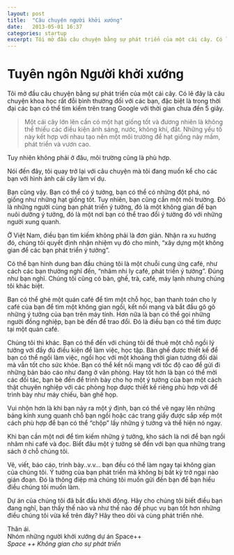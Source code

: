 ```yaml
---
layout: post
title:  "Câu chuyện người khởi xướng"
date:   2013-05-01 16:37
categories: startup
excerpt: Tôi mở đầu câu chuyện bằng sự phát triển của một cái cây. Có lẽ đây là câu chuyện khoa học rất đỗi bình thường đối với các bạn, đặc biệt là trong thời đại các bạn có thể tìm kiếm trên trang Google với thời gian chưa đến 5 giây.
---
```


Tuyên ngôn Người khởi xướng
===
Tôi mở đầu câu chuyện bằng sự phát triển của một cái cây. Có lẽ đây là câu chuyện khoa học rất đỗi bình thường đối với các bạn, đặc biệt là trong thời đại các bạn có thể tìm kiếm trên trang Google với thời gian chưa đến 5 giây.

> Một cái cây lớn lên cần có một hạt giống tốt và đương nhiên là không thể thiếu các điều kiện ánh sáng, nước, không khí, đất. Những yếu tố này kết hợp với nhau tạo nên một môi trường để hạt giống nảy mầm, phát triển và vươn cao.

Tuy nhiên không phải ở đâu, môi trường cũng là phù hợp.

Nói đến đây, tôi quay trở lại với câu chuyện mà tôi đang muốn kể cho các bạn với hình ảnh cái cây làm ví dụ.

Bạn cũng vậy. Bạn có thể có ý tưởng, bạn có thể có những đột phá, nó giống như những hạt giống tốt. Tuy nhiên, bạn cũng cần một môi trường. Đó là những người cùng bạn phát triển ý tưởng, đó là một không gian để bạn nuôi dưỡng ý tưởng, đó là một nơi bạn có thể trao đổi ý tưởng đó với những người xung quanh.

Ở Việt Nam, điều bạn tìm kiếm không phải là đơn giản. Nhận ra xu hướng đó, chúng tôi quyết định nhận nhiệm vụ đó cho mình, “xây dựng một không gian để các bạn phát triển ý tưởng”.

Có thể bạn hình dung ban đầu chúng tôi là một chuỗi cung ứng café, như cách các bạn thường nghĩ đến, “nhâm nhi ly café, phát triển ý tưởng”. Đúng như bạn nghĩ. Chúng tôi cũng có bàn, ghế, trà, café, máy lạnh nhưng chúng tôi khác biệt.

Bạn có thể ghé một quán café để tìm một chỗ học, bạn thanh toán cho ly café của bạn để tìm một không gian ngồi, kết nối mạng và bắt đầu gõ gõ những ý tưởng của bạn trên máy tính. Hơn nữa là bạn có thể gọi những người đồng nghiệp, bạn bè đến để trao đổi. Đó là điều bạn có thể tìm được tại một quán café.

Chúng tôi thì khác. Bạn có thể đến với chúng tôi để thuê một chỗ ngồi lý tưởng với đầy đủ điều kiện để làm việc, học tập. Bàn ghế được thiết kế để bạn có thể ngồi làm việc, ngồi học với một khoảng thời gian tương đối dài mà vẫn tốt cho sức khỏe. Bạn có thể kết nối mạng với tốc độ cao để gửi đi những bản báo cáo như đang ở văn phòng. Hay tốt hơn là bạn có thể mời các đối tác, bạn bè đến để trình bày cho họ một ý tưởng của bạn một cách thật chuyên nghiệp với các phòng họp được thiết kế riêng phù hợp với để trình bày như máy chiếu, bàn ghế họp.

Vui nhộn hơn là khi bạn nảy ra một ý định, bạn có thể vẽ ngay lên những bảng kính xung quanh chỗ bạn ngồi hoặc các trang giấy được sắp xếp một cách phù hợp để bạn có thể “chộp” lấy những ý tưởng và thể hiện nó ngay.

Khi bạn cần một nơi để tìm kiếm những ý tưởng, kho sách là nơi để bạn ngồi nhâm nhi café và đọc. Biết đâu một ý tưởng sẽ đến với bạn qua những trang sách ở chỗ chúng tôi.

Vẽ, viết, báo cáo, trình bày..v.v… bạn đều có thể làm ngay tại không gian của chúng tôi. Ý tưởng của bạn phát triển mà không bị bất kỳ trở ngại nào gián đoạn. Đó là thông điệp mà chúng tôi muốn gửi đến bạn để bạn hiểu điều chúng tôi muốn làm.

Dự án của chúng tôi đã bắt đầu khởi động. Hãy cho chúng tôi biết điều bạn đang nghĩ, bạn thấy thế nào và như thế nào để phục vụ bạn tốt hơn những điều chúng tôi vừa kể trên đây? Hãy theo dõi và cùng phát triển nhé.

Thân ái.  
Nhóm những người khởi xướng dự án Space++  
*Space ++ Không gian cho sự phát triển*


